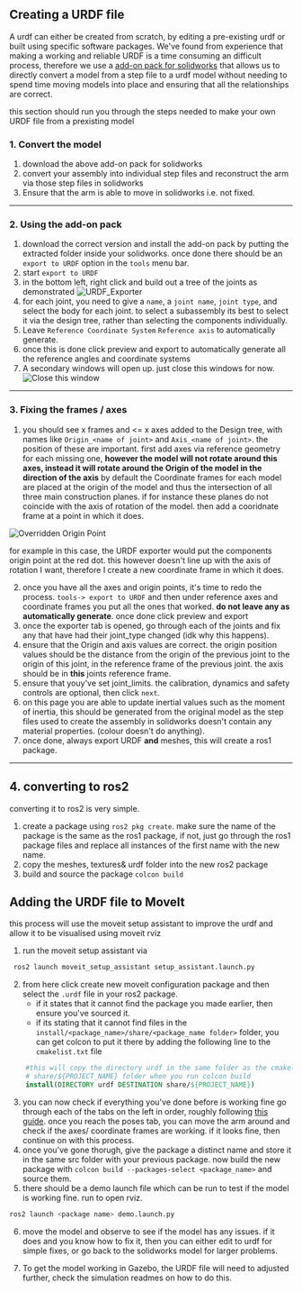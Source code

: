 
## Creating a URDF file

A urdf can either be created from scratch, by editing a pre-existing urdf or built using specific software packages. We've found from experience that making a working and reliable URDF is a time consuming an difficult process, therefore we use a [add-on pack for solidworks](http://wiki.ros.org/sw_urdf_exporter) that allows us to directly convert a model from a step file to a urdf model without needing to spend time moving models into place and ensuring that all the relationships are correct. 

this section should run you through the steps needed to make your own URDF file from a prexisting model

### 1.  Convert the model
1.  download the above add-on pack for solidworks
2. convert your assembly into individual step files and reconstruct the arm via those step files in solidworks
3. Ensure that the arm is able to move in solidworks i.e. not fixed.
---
### 2. Using the add-on pack
1. download the correct version and install the add-on pack by putting the extracted folder inside your solidworks. once done there should be an `export to URDF` option in the `tools` menu bar.
2. start `export to URDF`
3. in the bottom left, right click and build out a tree of the joints as demonstrated ![URDF_Exporter](../../../media/00_ROS/04_URDF/Solidworks_Exporter.png)
4. for each joint, you need to give a `name`, a `joint name`, `joint type`, and select the body for each joint. to select a subassembly its best to select it via the design tree, rather than selecting the components individually.
5. Leave `Reference Coordinate System` `Reference axis` to automatically generate.
6. once this is done click preview and export to automatically generate all the reference angles and coordinate systems
7. A secondary windows will open up. just close this windows for now. ![Close this window](../../../media/00_ROS/04_URDF/Assembly_Exporter.png)
---
### 3. Fixing the frames / axes
1. you should see x frames and <= x axes added to the Design tree, with names like `Origin_<name of joint>` and `Axis_<name of joint>`. the position of these are important. first add axes via reference geometry for each missing one, **however the model will not rotate around this axes, instead it will rotate around the Origin of the model in the direction of the axis** by default the Coordinate frames for each model are placed at the origin of the model and thus the intersection of all three main construction planes. if for instance these planes do not coincide with the axis of rotation of the model. then add a cooridnate frame at a point in which it does.

![Overridden Origin Point](../../../media/00_ROS/04_URDF/Overridden%20Origin.png)

for example in this case, the URDF exporter would put the components origin point at the red dot. this however doesn't line up with the axis of rotation I want, therefore I create a new coordinate frame in which it does.

2. once you have all the axes and origin points, it's time to redo the process. `tools-> export to URDF` and then under reference axes and coordinate frames you put all the ones that worked. **do not leave any as automatically generate**. once done click preview and export
3. once the exporter tab is opened, go through each of the joints and fix any that have had their joint_type changed (idk why this happens).
4. ensure that the Origin and axis values are correct. the origin position values should be the distance from the origin of the previous joint to the origin of this joint, in the reference frame of the previous joint. the axis should be in **this** joints reference frame. 
5. ensure that youy've set joint_limits. the calibration, dynamics and safety controls are optional, then click `next`.
6. on this page you are able to update inertial values such as the moment of inertia, this should be generated from the original model as the step files used to create the assembly in solidworks doesn't contain any material properties. (colour doesn't do anything).
7. once done, always export URDF **and** meshes, this will create a ros1 package.

---
## 4. converting to ros2
converting it to ros2 is very simple. 

1. create a package using `ros2 pkg create`. make sure the name of the package is the same as the ros1 package, if not, just go through the ros1 package files and replace all instances of the first name with the new name.
2. copy the meshes, textures& urdf folder into the new ros2 package
3. build and source the package `colcon build`

## Adding the URDF file to MoveIt
this process will use the moveit setup assistant to improve the urdf and allow it to be visualised using moveit rviz

1. run the moveit setup assistant via 
```bash
 ros2 launch moveit_setup_assistant setup_assistant.launch.py
```
2. from here click create new moveit configuration package and then select the `.urdf` file in your ros2 package. 
    - if it states that it cannot find the package you made earlier, then ensure you've sourced it.
    - if its stating that it cannot find files in the  `install/<package_name>/share/<package_name folder>` folder, you can get colcon to put it there by adding the following line to the `cmakelist.txt` file
```cmake
    #this will copy the directory urdf in the same folder as the cmakelists.txt file into the 
    # share/${PROJECT_NAME} folder when you run colcon build
    install(DIRECTORY urdf DESTINATION share/${PROJECT_NAME})
```
3. you can now check if everything you've done before is working fine go through each of the tabs on the left in order, roughly following [this guide](http://docs.ros.org/en/kinetic/api/moveit_tutorials/html/doc/setup_assistant/setup_assistant_tutorial.html). once you reach the poses tab, you can move the arm around and check if the axes/ coordinate frames are working. if it looks fine, then continue on with this process.
4. once you've gone thorugh, give the package a distinct name and store it in the same src folder with your previous package. now build the new package with `colcon build --packages-select <package_name>` and source them. 
5. there should be a demo launch file which can be run to test if the model is working fine. run to open rviz.
```bash
ros2 launch <package name> demo.launch.py
```
6. move the model and observe to see if the model has any issues. if it does and you know how to fix it, then you can either edit to urdf for simple fixes, or go back to the solidworks model for larger problems. 



7. To get the model working in Gazebo, the URDF file will need to adjusted further, check the simulation readmes on how to do this.
